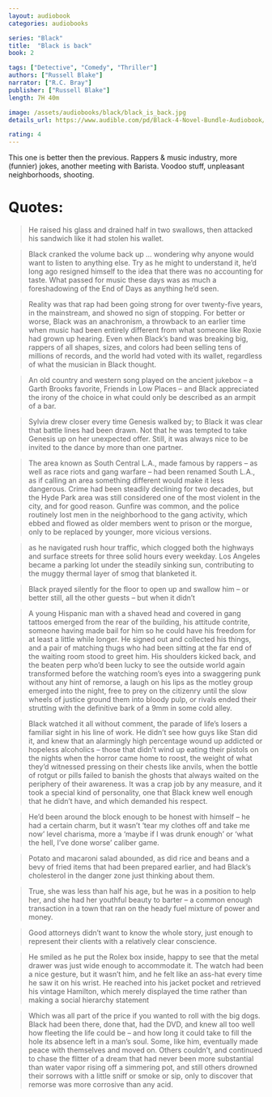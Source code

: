 ```yaml
---
layout: audiobook
categories: audiobooks

series: "Black"
title:  "Black is back"
book: 2

tags: ["Detective", "Comedy", "Thriller"]
authors: ["Russell Blake"]
narrator: ["R.C. Bray"]
publisher: ["Russell Blake"]
length: 7H 40m

image: /assets/audiobooks/black/black_is_back.jpg
details_url: https://www.audible.com/pd/Black-4-Novel-Bundle-Audiobook/B07DTK91ZD

rating: 4
---
```


This one is better then the previous.
Rappers & music industry, more (funnier) jokes, another meeting with Barista.
Voodoo stuff, unpleasant neighborhoods, shooting.

# Quotes:

> He raised his glass and drained half in two swallows, then attacked his sandwich like it had stolen his wallet.

> Black cranked the volume back up ... wondering why anyone would want to listen to anything else. Try as he might to understand it, he’d long ago resigned himself to the idea that there was no accounting for taste. What passed for music these days was as much a foreshadowing of the End of Days as anything he’d seen.

> Reality was that rap had been going strong for over twenty-five years, in the mainstream, and showed no sign of stopping. For better or worse, Black was an anachronism, a throwback to an earlier time when music had been entirely different from what someone like Roxie had grown up hearing. Even when Black’s band was breaking big, rappers of all shapes, sizes, and colors had been selling tens of millions of records, and the world had voted with its wallet, regardless of what the musician in Black thought.

> An old country and western song played on the ancient jukebox – a Garth Brooks favorite, Friends in Low Places – and Black appreciated the irony of the choice in what could only be described as an armpit of a bar.

> Sylvia drew closer every time Genesis walked by; to Black it was clear that battle lines had been drawn. Not that he was tempted to take Genesis up on her unexpected offer. Still, it was always nice to be invited to the dance by more than one partner.

> The area known as South Central L.A., made famous by rappers – as well as race riots and gang warfare – had been renamed South L.A., as if calling an area something different would make it less dangerous. Crime had been steadily declining for two decades, but the Hyde Park area was still considered one of the most violent in the city, and for good reason. Gunfire was common, and the police routinely lost men in the neighborhood to the gang activity, which ebbed and flowed as older members went to prison or the morgue, only to be replaced by younger, more vicious versions.

> as he navigated rush hour traffic, which clogged both the highways and surface streets for three solid hours every weekday. Los Angeles became a parking lot under the steadily sinking sun, contributing to the muggy thermal layer of smog that blanketed it.

> Black prayed silently for the floor to open up and swallow him – or better still, all the other guests – but when it didn’t

> A young Hispanic man with a shaved head and covered in gang tattoos emerged from the rear of the building, his attitude contrite, someone having made bail for him so he could have his freedom for at least a little while longer. He signed out and collected his things, and a pair of matching thugs who had been sitting at the far end of the waiting room stood to greet him. His shoulders kicked back, and the beaten perp who’d been lucky to see the outside world again transformed before the watching room’s eyes into a swaggering punk without any hint of remorse, a laugh on his lips as the motley group emerged into the night, free to prey on the citizenry until the slow wheels of justice ground them into bloody pulp, or rivals ended their strutting with the definitive bark of a 9mm in some cold alley.

> Black watched it all without comment, the parade of life’s losers a familiar sight in his line of work. He didn’t see how guys like Stan did it, and knew that an alarmingly high percentage wound up addicted or hopeless alcoholics – those that didn’t wind up eating their pistols on the nights when the horror came home to roost, the weight of what they’d witnessed pressing on their chests like anvils, when the bottle of rotgut or pills failed to banish the ghosts that always waited on the periphery of their awareness. It was a crap job by any measure, and it took a special kind of personality, one that Black knew well enough that he didn’t have, and which demanded his respect.

>  He’d been around the block enough to be honest with himself – he had a certain charm, but it wasn’t ‘tear my clothes off and take me now’ level charisma, more a ‘maybe if I was drunk enough’ or ‘what the hell, I’ve done worse’ caliber game.

> Potato and macaroni salad abounded, as did rice and beans and a bevy of fried items that had been prepared earlier, and had Black’s cholesterol in the danger zone just thinking about them.

> True, she was less than half his age, but he was in a position to help her, and she had her youthful beauty to barter – a common enough transaction in a town that ran on the heady fuel mixture of power and money.

> Good attorneys didn’t want to know the whole story, just enough to represent their clients with a relatively clear conscience.

> He smiled as he put the Rolex box inside, happy to see that the metal drawer was just wide enough to accommodate it. The watch had been a nice gesture, but it wasn’t him, and he felt like an ass-hat every time he saw it on his wrist. He reached into his jacket pocket and retrieved his vintage Hamilton, which merely displayed the time rather than making a social hierarchy statement

> Which was all part of the price if you wanted to roll with the big dogs. Black had been there, done that, had the DVD, and knew all too well how fleeting the life could be – and how long it could take to fill the hole its absence left in a man’s soul. Some, like him, eventually made peace with themselves and moved on. Others couldn’t, and continued to chase the flitter of a dream that had never been more substantial than water vapor rising off a simmering pot, and still others drowned their sorrows with a little sniff or smoke or sip, only to discover that remorse was more corrosive than any acid.